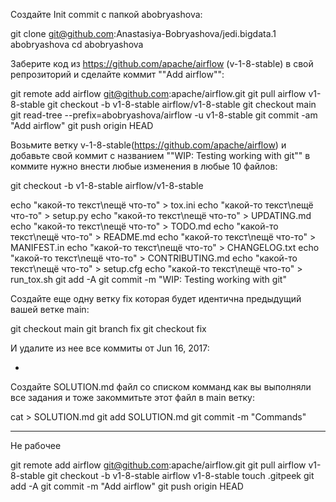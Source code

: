 Создайте Init commit с папкой abobryashova:

git clone git@github.com:Anastasiya-Bobryashova/jedi.bigdata.1  abobryashova
cd abobryashova

Заберите код из https://github.com/apache/airflow (v-1-8-stable) в свой репрозиторий и сделайте коммит ""Add airflow"":

git remote add airflow git@github.com:apache/airflow.git
git pull airflow v1-8-stable
git checkout -b v1-8-stable airflow/v1-8-stable
git checkout main
git read-tree --prefix=abobryashova/airflow -u v1-8-stable
git commit -am "Add airflow"
git push origin HEAD

Возьмите ветку v-1-8-stable(https://github.com/apache/airflow) и добавьте свой коммит с названием ""WIP: Testing working with git"" в коммите нужно внести любые изменения в любые 10 файлов:

git checkout -b v1-8-stable airflow/v1-8-stable

echo "какой-то текст\nещё что-то" > tox.ini
echo "какой-то текст\nещё что-то" > setup.py
echo "какой-то текст\nещё что-то" > UPDATING.md
echo "какой-то текст\nещё что-то" > TODO.md
echo "какой-то текст\nещё что-то" > README.md
echo "какой-то текст\nещё что-то" > MANIFEST.in
echo "какой-то текст\nещё что-то" > CHANGELOG.txt
echo "какой-то текст\nещё что-то" > CONTRIBUTING.md
echo "какой-то текст\nещё что-то" > setup.cfg
echo "какой-то текст\nещё что-то" > run_tox.sh
git add -A
git commit -m "WIP: Testing working with git"


Создайте еще одну ветку fix которая будет идентична предыдущий вашей ветке main:

git checkout main
git branch fix
git checkout fix

И удалите из нее все коммиты от Jun 16, 2017:

-

Создайте SOLUTION.md файл со списком комманд как вы выполняли все задания и тоже закоммитьте этот файл в main ветку:

cat > SOLUTION.md
git add SOLUTION.md
git commit -m "Commands"








-------------------------------------------------------------------------------------------------
Не рабочее

git remote add airflow git@github.com:apache/airflow.git
git pull airflow v1-8-stable
git checkout -b v1-8-stable airflow v1-8-stable
touch .gitpeek
git add -A
git commit -m "Add airflow"
git push origin HEAD

